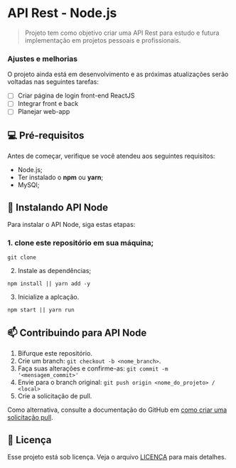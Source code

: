 # API Rest - Node.js

> Projeto tem como objetivo criar uma API Rest para estudo e futura implementação em projetos pessoais e profissionais.

### Ajustes e melhorias

O projeto ainda está em desenvolvimento e as próximas atualizações serão voltadas nas seguintes tarefas:

- [ ] Criar página de login front-end ReactJS
- [ ] Integrar front e back
- [ ] Planejar web-app

## 💻 Pré-requisitos

Antes de começar, verifique se você atendeu aos seguintes requisitos:
* Node.js;
* Ter instalado o **npm** ou **yarn**;
* MySQl;

## 🚀 Instalando API Node

Para instalar o API Node, siga estas etapas:

### 1. clone este repositório em sua máquina;
```
git clone 
```
2. Instale as dependências;
```
npm install || yarn add -y
```
3. Inicialize a aplcação.
```
npm start || yarn run
```


## 📫 Contribuindo para API Node

1. Bifurque este repositório.
2. Crie um branch: `git checkout -b <nome_branch>`.
3. Faça suas alterações e confirme-as: `git commit -m '<mensagem_commit>'`
4. Envie para o branch original: `git push origin <nome_do_projeto> / <local>`
5. Crie a solicitação de pull.

Como alternativa, consulte a documentação do GitHub em [como criar uma solicitação pull](https://help.github.com/en/github/collaborating-with-issues-and-pull-requests/creating-a-pull-request).

## 📝 Licença

Esse projeto está sob licença. Veja o arquivo [LICENÇA](LICENSE.md) para mais detalhes.
